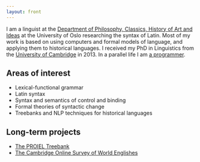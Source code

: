 ```yaml
---
layout: front
---
```


I am a linguist at the [Department of Philosophy, Classics, History of Art and Ideas](http://www.hf.uio.no/ifikk/personer/vit/mariuslj/) at the University of Oslo researching the syntax of Latin. Most of my work is based on using computers and formal models of language, and applying them to historical languages. I received my PhD in Linguistics from the [University of Cambridge](http://www.ling.cam.ac.uk/histlingcluster/members.html) in 2013. In a parallel life I am [a programmer](https://github.com/mlj).

## Areas of interest

* Lexical-functional grammar
* Latin syntax
* Syntax and semantics of control and binding
* Formal theories of syntactic change
* Treebanks and NLP techniques for historical languages

## Long-term projects

* [The PROIEL Treebank](http://proiel.github.io/)
* [The Cambridge Online Survey of World Englishes](http://www.tekstlab.uio.no/cambridge_survey/)
